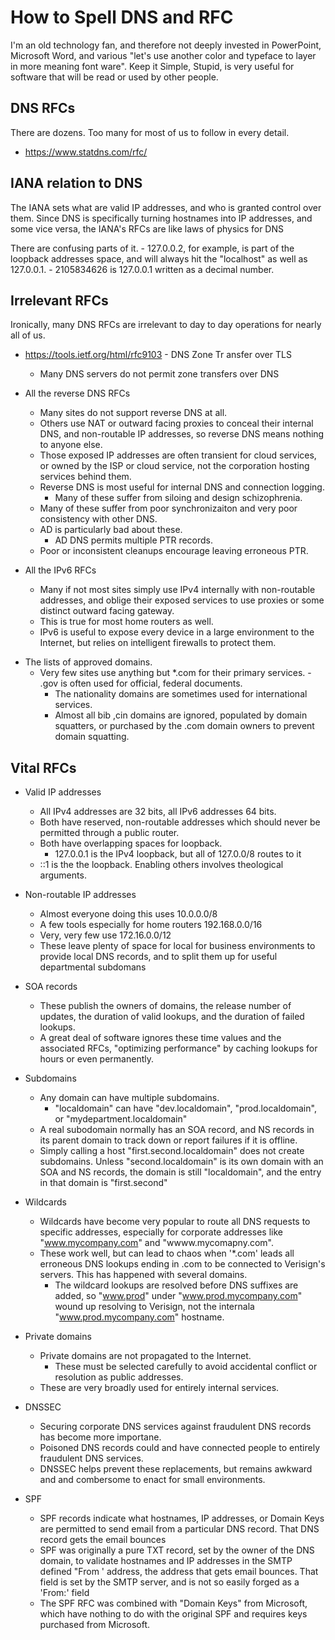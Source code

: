 How to Spell DNS and RFC
========================

I'm an old technology fan, and therefore not deeply invested in
PowerPoint, Microsoft Word, and various "let's use another color and
typeface to layer in more meaning font ware". Keep it Simple, Stupid,
is very useful for software that will be read or used by other people.

DNS RFCs
--------

There are dozens. Too many for most of us to follow in every detail.

* https://www.statdns.com/rfc/


IANA relation to DNS
--------------------

The IANA sets what are valid IP addresses, and who is granted control
over them.  Since DNS is specifically turning hostnames into IP
addresses, and some vice versa, the IANA's RFCs are like laws of
physics for DNS

There are confusing parts of it.
    - 127.0.0.2, for example, is part of the loopback addresses space,
      and will always hit the "localhost" as well as 127.0.0.1.
    - 2105834626 is 127.0.0.1 written as a decimal number. 


Irrelevant RFCs
---------------

Ironically, many DNS RFCs are irrelevant to day to day operations for nearly all of us.

* https://tools.ietf.org/html/rfc9103 - DNS Zone Tr  ansfer over TLS
    * Many DNS servers do not permit zone transfers over DNS

* All the reverse DNS RFCs
    - Many sites do not support reverse DNS at all.
    - Others use NAT or outward facing proxies to conceal their
      internal DNS, and non-routable IP addresses, so reverse DNS
      means nothing to anyone else.
    - Those exposed IP addresses are often transient for cloud services,
      or owned by the ISP or cloud service, not the corporation hosting
      services behind them.
    - Reverse DNS is most useful for internal DNS and connection logging.
        - Many of these suffer from siloing and design schizophrenia.
	- Many of these suffer from poor synchronizaiton and very poor
	  consistency with other DNS.
    - AD is particularly bad about these.
        - AD DNS permits multiple PTR records.
	- Poor or inconsistent cleanups encourage leaving erroneous PTR.

* All the IPv6 RFCs
    * Many if not most sites simply use IPv4 internally with
      non-routable addresses, and oblige their exposed services to use
      proxies or some distinct outward facing gateway.
    - This is true for most home routers as well.
    - IPv6 is useful to expose every device in a large environment to
      the Internet, but relies on intelligent firewalls to protect them.

- The lists of approved domains.
    - Very few sites use anything but *.com for their primary services.
          - .gov is often used for official, federal documents.
	  - The nationality domains are sometimes used for international services.
	  - Almost all bib ,cin domains are ignored, populated by domain
            squatters, or purchased by the .com domain owners to
            prevent domain squatting.

Vital RFCs
----------

- Valid IP addresses
    - All IPv4 addresses are 32 bits, all IPv6 addresses 64 bits.
    - Both have reserved, non-routable addresses which should never be permitted through a public router.
    - Both have overlapping spaces for loopback.
        - 127.0.0.1 is the IPv4 loopback, but all of 127.0.0/8 routes to it
	- ::1 is the the loopback. Enabling others involves theological arguments.

- Non-routable IP addresses
    - Almost everyone doing this uses 10.0.0.0/8
    - A few tools especially for home routers 192.168.0.0/16
    - Very, very few use 172.16.0.0/12
    - These leave plenty of space for local for business environments to provide local DNS records,
      and to split them up for useful departmental subdomans

- SOA records
    - These publish the owners of domains, the release number of
      updates, the duration of valid lookups, and the duration of
      failed lookups.
    - A great deal of software ignores these time values and the
      associated RFCs, "optimizing performance" by caching lookups
      for hours or even permanently.

- Subdomains
    - Any domain can have multiple subdomains.
      - "localdomain" can have "dev.localdomain", "prod.localdomain", or "mydepartment.localdomain"
    - A real subodomain normally has an SOA record, and NS records in its parent domain
      to track down or report failures if it is offline.
    - Simply calling a host "first.second.localdomain" does not create subdomains. Unless
      "second.localdomain" is its own domain with an SOA and NS records, the domain is still "localdomain",
      and the entry in that domain is "first.second"

- Wildcards
    - Wildcards have become very popular to route all DNS requests to specific addresses, especially
      for corporate addresses like "www.mycompany.com" and "wwww.mycomapny.com".
    - These work well, but can lead to chaos when '*.com' leads all erroneous DNS lookups ending in .com
      to be connected to Verisign's servers. This has happened with several domains.
        - The wildcard lookups are resolved before DNS suffixes are
          added, so "www.prod" under "www.prod.mycompany.com" wound up resolving to Verisign,
	  not the internala "www.prod.mycompany.com" hostname.

- Private domains
    - Private domains are not propagated to the Internet.
        - These must be selected carefully to avoid accidental conflict or
	  resolution as public addresses.
    - These are very broadly used for entirely internal services.

- DNSSEC
    - Securing corporate DNS services against fraudulent DNS records
      has become more importane.
    - Poisoned DNS records could and have connected people to entirely
      fraudulent DNS services.
    - DNSSEC helps prevent these replacements, but remains awkward and
      and combersome to enact for small environments.

- SPF
    - SPF records indicate what hostnames, IP addresses, or Domain
      Keys are permitted to send email from a particular DNS record.
      That DNS record gets the email bounces
    - SPF was originally a pure TXT record, set by the owner of the
      DNS domain, to validate hostnames and IP addresses in the SMTP
      defined "From ' address, the address that gets email bounces.
      That field is set by the SMTP server, and is not so easily
      forged as a 'From:' field
    - The SPF RFC was combined with "Domain Keys" from Microsoft,
      which have nothing to do with the original SPF and requires
      keys purchased from Microsoft.


